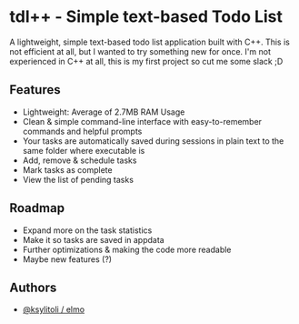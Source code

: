 # tdl++ - Simple text-based Todo List

A lightweight, simple text-based todo list application built with C++. This is not efficient at all, but I wanted to try something new for once. I'm not experienced in C++ at all, this is my first project so cut me some slack ;D
## Features

- Lightweight: Average of 2.7MB RAM Usage
- Clean & simple command-line interface with easy-to-remember commands and helpful prompts
- Your tasks are automatically saved during sessions in plain text to the same folder where executable is
- Add, remove & schedule tasks
- Mark tasks as complete
- View the list of pending tasks


## Roadmap

- Expand more on the task statistics
- Make it so tasks are saved in appdata
- Further optimizations & making the code more readable
- Maybe new features (?)


## Authors

- [@ksylitoli / elmo](https://www.github.com/ksylitoli)

